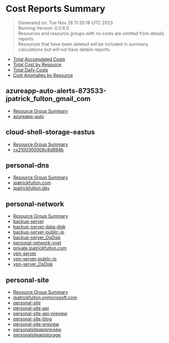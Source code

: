 # Cost Reports Summary

> Generated on: Tue Nov 28 11:35:18 UTC 2023 <br />
> Running Version: 0.0.6.0 <br />
> Resources and resource groups with no costs are omitted from details reports. <br />
> Resources that have been deleted will be included in summary calculations but will not have details reports.

- [Total Accumulated Costs](./accumulated-cost.md)
- [Total Cost by Resource](./cost-by-resource.md)
- [Total Daily Costs](./daily-costs.md)
- [Cost Anomalies by Resource](./anomalies-by-resource.md)







## azureapp-auto-alerts-873533-jpatrick_fulton_gmail_com

- [Resource Group Summary](./azureapp-auto-alerts-873533-jpatrick_fulton_gmail_com/README.md)
- [azureapp-auto](./azureapp-auto-alerts-873533-jpatrick_fulton_gmail_com/azureapp-auto.md)

## cloud-shell-storage-eastus

- [Resource Group Summary](./cloud-shell-storage-eastus/README.md)
- [cs2100300008c8d894b](./cloud-shell-storage-eastus/cs2100300008c8d894b.md)

## personal-dns

- [Resource Group Summary](./personal-dns/README.md)
- [jpatrickfulton.com](./personal-dns/jpatrickfulton.com.md)
- [jpatrickfulton.dev](./personal-dns/jpatrickfulton.dev.md)

## personal-network

- [Resource Group Summary](./personal-network/README.md)
- [backup-server](./personal-network/backup-server.md)
- [backup-server-data-disk](./personal-network/backup-server-data-disk.md)
- [backup-server-public-ip](./personal-network/backup-server-public-ip.md)
- [backup-server_OsDisk](./personal-network/backup-server_OsDisk.md)
- [personal-network-vnet](./personal-network/personal-network-vnet.md)
- [private.jpatrickfulton.com](./personal-network/private.jpatrickfulton.com.md)
- [vpn-server](./personal-network/vpn-server.md)
- [vpn-server-public-ip](./personal-network/vpn-server-public-ip.md)
- [vpn-server_OsDisk](./personal-network/vpn-server_OsDisk.md)

## personal-site

- [Resource Group Summary](./personal-site/README.md)
- [jpatrickfulton.onmicrosoft.com](./personal-site/jpatrickfulton.onmicrosoft.com.md)
- [personal-site](./personal-site/personal-site.md)
- [personal-site-api](./personal-site/personal-site-api.md)
- [personal-site-api-preview](./personal-site/personal-site-api-preview.md)
- [personal-site-blog](./personal-site/personal-site-blog.md)
- [personal-site-preview](./personal-site/personal-site-preview.md)
- [personalsiteapipreview](./personal-site/personalsiteapipreview.md)
- [personalsiteapistorage](./personal-site/personalsiteapistorage.md)


